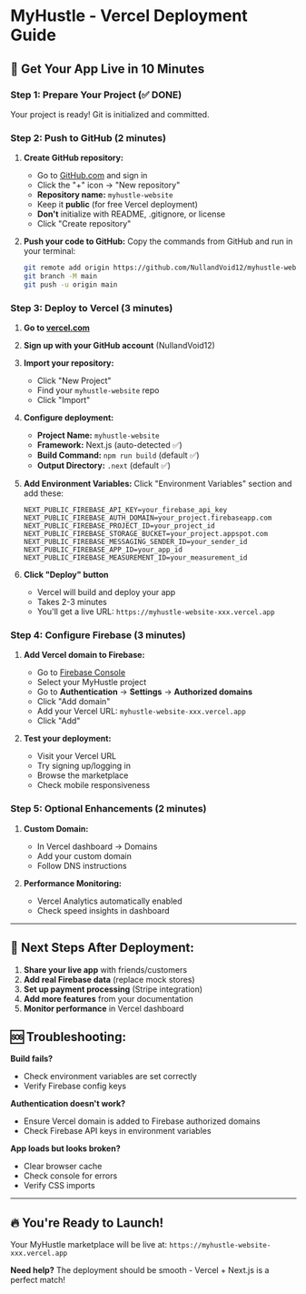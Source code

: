# MyHustle - Vercel Deployment Guide
## 🚀 Get Your App Live in 10 Minutes

### **Step 1: Prepare Your Project (✅ DONE)**

Your project is ready! Git is initialized and committed.

### **Step 2: Push to GitHub (2 minutes)**

1. **Create GitHub repository:**
   - Go to [GitHub.com](https://github.com) and sign in
   - Click the "+" icon → "New repository"
   - **Repository name:** `myhustle-website`
   - Keep it **public** (for free Vercel deployment)
   - **Don't** initialize with README, .gitignore, or license
   - Click "Create repository"

2. **Push your code to GitHub:**
   Copy the commands from GitHub and run in your terminal:
   ```bash
   git remote add origin https://github.com/NullandVoid12/myhustle-website.git
   git branch -M main  
   git push -u origin main
   ```

### **Step 3: Deploy to Vercel (3 minutes)**

1. **Go to [vercel.com](https://vercel.com)**
2. **Sign up with your GitHub account** (NullandVoid12)
3. **Import your repository:**
   - Click "New Project"
   - Find your `myhustle-website` repo
   - Click "Import"

4. **Configure deployment:**
   - **Project Name:** `myhustle-website` 
   - **Framework:** Next.js (auto-detected ✅)
   - **Build Command:** `npm run build` (default ✅)
   - **Output Directory:** `.next` (default ✅)

5. **Add Environment Variables:**
   Click "Environment Variables" section and add these:
   ```
   NEXT_PUBLIC_FIREBASE_API_KEY=your_firebase_api_key
   NEXT_PUBLIC_FIREBASE_AUTH_DOMAIN=your_project.firebaseapp.com
   NEXT_PUBLIC_FIREBASE_PROJECT_ID=your_project_id
   NEXT_PUBLIC_FIREBASE_STORAGE_BUCKET=your_project.appspot.com
   NEXT_PUBLIC_FIREBASE_MESSAGING_SENDER_ID=your_sender_id
   NEXT_PUBLIC_FIREBASE_APP_ID=your_app_id
   NEXT_PUBLIC_FIREBASE_MEASUREMENT_ID=your_measurement_id
   ```

6. **Click "Deploy" button**
   - Vercel will build and deploy your app
   - Takes 2-3 minutes
   - You'll get a live URL: `https://myhustle-website-xxx.vercel.app`

### **Step 4: Configure Firebase (3 minutes)**

1. **Add Vercel domain to Firebase:**
   - Go to [Firebase Console](https://console.firebase.google.com)
   - Select your MyHustle project
   - Go to **Authentication** → **Settings** → **Authorized domains**
   - Click "Add domain"
   - Add your Vercel URL: `myhustle-website-xxx.vercel.app`
   - Click "Add"

2. **Test your deployment:**
   - Visit your Vercel URL
   - Try signing up/logging in
   - Browse the marketplace
   - Check mobile responsiveness

### **Step 5: Optional Enhancements (2 minutes)**

1. **Custom Domain:**
   - In Vercel dashboard → Domains
   - Add your custom domain
   - Follow DNS instructions

2. **Performance Monitoring:**
   - Vercel Analytics automatically enabled
   - Check speed insights in dashboard

---

## **🎯 Next Steps After Deployment:**

1. **Share your live app** with friends/customers
2. **Add real Firebase data** (replace mock stores)
3. **Set up payment processing** (Stripe integration)
4. **Add more features** from your documentation
5. **Monitor performance** in Vercel dashboard

## **🆘 Troubleshooting:**

**Build fails?**
- Check environment variables are set correctly
- Verify Firebase config keys

**Authentication doesn't work?**
- Ensure Vercel domain is added to Firebase authorized domains
- Check Firebase API keys in environment variables

**App loads but looks broken?**
- Clear browser cache
- Check console for errors
- Verify CSS imports

---

## **🔥 You're Ready to Launch!**

Your MyHustle marketplace will be live at: `https://myhustle-website-xxx.vercel.app`

**Need help?** The deployment should be smooth - Vercel + Next.js is a perfect match!
